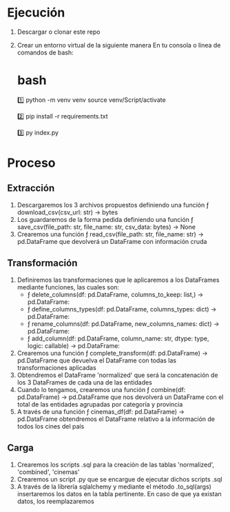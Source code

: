 # Ejecución

1. Descargar o clonar este repo
2. Crear un entorno virtual de la siguiente manera
   En tu consola o línea de comandos de bash:

   # bash

   1️⃣
   python -m venv venv
   source venv/Script/activate

   2️⃣
   pip install -r requirements.txt

   3️⃣
   py index.py

# Proceso

## Extracción

1. Descargaremos los 3 archivos propuestos definiendo una función ƒ download_csv(csv_url: str) -> bytes
2. Los guardaremos de la forma pedida definiendo una función ƒ save_csv(file_path: str, file_name: str, csv_data: bytes) -> None
3. Crearemos una función ƒ read_csv(file_path: str, file_name: str) -> pd.DataFrame que devolverá un DataFrame con información cruda

## Transformación

1. Definiremos las transformaciones que le aplicaremos a los DataFrames mediante funciones, las cuales son:
   - ƒ delete_columns(df: pd.DataFrame, columns_to_keep: list,) -> pd.DataFrame:
   - ƒ define_columns_types(df: pd.DataFrame, columns_types: dict) -> pd.DataFrame:
   - ƒ rename_columns(df: pd.DataFrame, new_columns_names: dict) -> pd.DataFrame:
   - ƒ add_column(df: pd.DataFrame, column_name: str, dtype: type, logic: callable) -> pd.DataFrame:
2. Crearemos una función ƒ complete_transform(df: pd.DataFrame) -> pd.DataFrame que devuelva el DataFrame con todas las transformaciones aplicadas
3. Obtendremos el DataFrame 'normalized' que será la concatenación de los 3 DataFrames de cada una de las entidades
4. Cuando lo tengamos, crearemos una función ƒ combine(df: pd.DataFrame) -> pd.DataFrame que nos devolverá un DataFrame con el total de las entidades agrupadas por categoría y provincia
5. A través de una función ƒ cinemas_df(df: pd.DataFrame) -> pd.DataFrame obtendremos el DataFrame relativo a la información de todos los cines del país

## Carga

1. Crearemos los scripts .sql para la creación de las tablas 'normalized', 'combined', 'cinemas'
2. Crearemos un script .py que se encargue de ejecutar dichos scripts .sql
3. A través de la librería sqlalchemy y mediante el método .to_sql(args) insertaremos los datos en la tabla pertinente. En caso de que ya existan datos, los reemplazaremos
